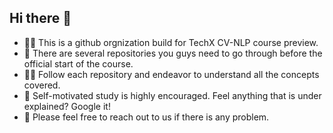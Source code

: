## Hi there 👋

- 🙋‍♀️ This is a github orgnization build for TechX CV-NLP course preview.
- 🌈 There are several repositories you guys need to go through before the official start of the course. 
- 👩‍💻 Follow each repository and endeavor to understand all the concepts covered.
- 🍿 Self-motivated study is highly encouraged. Feel anything that is under explained? Google it!
- 🧙 Please feel free to reach out to us if there is any problem.

